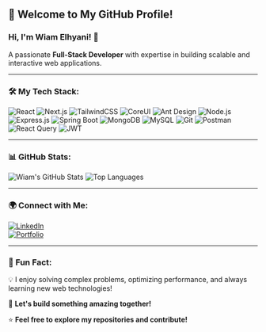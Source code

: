 ## 🚀 Welcome to My GitHub Profile!

### Hi, I'm **Wiam Elhyani!** 👋
A passionate **Full-Stack Developer** with expertise in building scalable and interactive web applications.

---

### 🛠️ My Tech Stack:

![React](https://img.shields.io/badge/React-20232A?style=flat&logo=react&logoColor=61DAFB) 
![Next.js](https://img.shields.io/badge/Next.js-000000?style=flat&logo=nextdotjs&logoColor=white) 
![TailwindCSS](https://img.shields.io/badge/TailwindCSS-38B2AC?style=flat&logo=tailwind-css&logoColor=white) 
![CoreUI](https://img.shields.io/badge/CoreUI-2F80ED?style=flat&logo=coreui&logoColor=white) 
![Ant Design](https://img.shields.io/badge/AntDesign-0170FE?style=flat&logo=ant-design&logoColor=white) 
![Node.js](https://img.shields.io/badge/Node.js-43853D?style=flat&logo=node.js&logoColor=white) 
![Express.js](https://img.shields.io/badge/Express.js-404D59?style=flat&logo=express&logoColor=white) 
![Spring Boot](https://img.shields.io/badge/Spring%20Boot-6DB33F?style=flat&logo=spring-boot&logoColor=white) 
![MongoDB](https://img.shields.io/badge/MongoDB-47A248?style=flat&logo=mongodb&logoColor=white) 
![MySQL](https://img.shields.io/badge/MySQL-4479A1?style=flat&logo=mysql&logoColor=white) 
![Git](https://img.shields.io/badge/Git-F05032?style=flat&logo=git&logoColor=white) 
![Postman](https://img.shields.io/badge/Postman-FF6C37?style=flat&logo=postman&logoColor=white) 
![React Query](https://img.shields.io/badge/React_Query-FF4154?style=flat&logo=react-query&logoColor=white) 
![JWT](https://img.shields.io/badge/JWT-000000?style=flat&logo=json-web-tokens&logoColor=white)

---

### 📊 GitHub Stats:
![Wiam's GitHub Stats](https://github-readme-stats.vercel.app/api?username=wiam-elhyani&show_icons=true&theme=radical)
![Top Languages](https://github-readme-stats.vercel.app/api/top-langs/?username=wiam-elhyani&layout=compact&theme=radical)

---

### 🌍 Connect with Me:
[![LinkedIn](https://img.shields.io/badge/LinkedIn-Wiam%20Elhyani-blue?style=flat-square&logo=linkedin)](https://www.linkedin.com/in/wiam-elhyani/)  
[![Portfolio](https://img.shields.io/badge/Portfolio-Wiam%20Elhyani-green?style=flat-square&logo=react)](https://your-portfolio-link.com)

---

### 🎯 Fun Fact:
💡 I enjoy solving complex problems, optimizing performance, and always learning new web technologies!

🚀 **Let's build something amazing together!**

⭐️ **Feel free to explore my repositories and contribute!**

